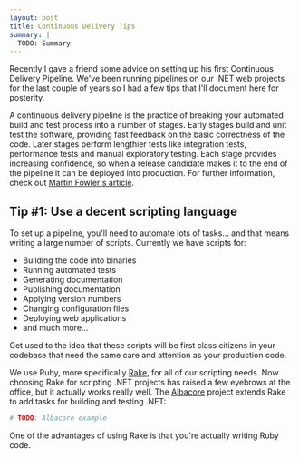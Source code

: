 ```yaml
---
layout: post
title: Continuous Delivery Tips
summary: |
  TODO: Summary
---
```

Recently I gave a friend some advice on setting up his first Continuous Delivery
Pipeline.  We've been running pipelines on our .NET web projects for the last
couple of years so I had a few tips that I'll document here for posterity.

A continuous delivery pipeline is the practice of breaking your automated build
and test process into a number of stages. Early stages build and unit test the
software, providing fast feedback on the basic correctness of the code. Later
stages perform lengthier tests like integration tests, performance tests and
manual exploratory testing.  Each stage provides increasing confidence, so when
a release candidate makes it to the end of the pipeline it can be deployed into
production.  For further information, check out [Martin Fowler's article][1].

## Tip #1: Use a decent scripting language

To set up a pipeline, you'll need to automate lots of tasks... and that means
writing a large number of scripts.  Currently we have scripts for:

- Building the code into binaries
- Running automated tests
- Generating documentation
- Publishing documentation
- Applying version numbers
- Changing configuration files
- Deploying web applications
- and much more...

Get used to the idea that these scripts will be first class citizens in your
codebase that need the same care and attention as your production code.

We use Ruby, more specifically [Rake](), for all of our scripting needs.  Now
choosing Rake for scripting .NET projects has raised a few eyebrows at the
office, but it actually works really well.  The [Albacore]() project extends
Rake to add tasks for building and testing .NET:

```ruby
# TODO: Albacore example
```

One of the advantages of using Rake is that you're actually writing Ruby code.

[1]: http://martinfowler.com/bliki/DeploymentPipeline.html
